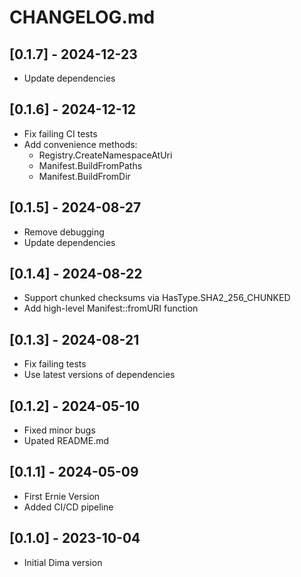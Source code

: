 # CHANGELOG.md

## [0.1.7] - 2024-12-23

- Update dependencies

## [0.1.6] - 2024-12-12

- Fix failing CI tests
- Add convenience methods:
  - Registry.CreateNamespaceAtUri
  - Manifest.BuildFromPaths
  - Manifest.BuildFromDir

## [0.1.5] - 2024-08-27

- Remove debugging
- Update dependencies

## [0.1.4] - 2024-08-22

- Support chunked checksums via HasType.SHA2_256_CHUNKED
- Add high-level Manifest::fromURI function

## [0.1.3] - 2024-08-21

- Fix failing tests
- Use latest versions of dependencies
  
## [0.1.2] - 2024-05-10

- Fixed minor bugs
- Upated README.md

## [0.1.1] - 2024-05-09

- First Ernie Version
- Added CI/CD pipeline

## [0.1.0] - 2023-10-04

- Initial Dima version
